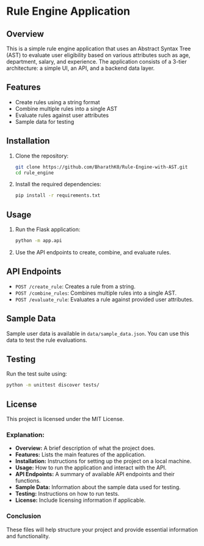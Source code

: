 # Rule Engine Application

## Overview
This is a simple rule engine application that uses an Abstract Syntax Tree (AST) to evaluate user eligibility based on various attributes such as age, department, salary, and experience. The application consists of a 3-tier architecture: a simple UI, an API, and a backend data layer.

## Features
- Create rules using a string format
- Combine multiple rules into a single AST
- Evaluate rules against user attributes
- Sample data for testing

## Installation
1. Clone the repository:
    ```bash
    git clone https://github.com/BharathK0/Rule-Engine-with-AST.git
    cd rule_engine
    ```

2. Install the required dependencies:
    ```bash
    pip install -r requirements.txt
    ```

## Usage
1. Run the Flask application:
    ```bash
    python -m app.api
    ```

2. Use the API endpoints to create, combine, and evaluate rules.

## API Endpoints
- `POST /create_rule`: Creates a rule from a string.
- `POST /combine_rules`: Combines multiple rules into a single AST.
- `POST /evaluate_rule`: Evaluates a rule against provided user attributes.

## Sample Data
Sample user data is available in `data/sample_data.json`. You can use this data to test the rule evaluations.

## Testing
Run the test suite using:
```bash
python -m unittest discover tests/
```

## License
This project is licensed under the MIT License.

### Explanation:
- **Overview:** A brief description of what the project does.
- **Features:** Lists the main features of the application.
- **Installation:** Instructions for setting up the project on a local machine.
- **Usage:** How to run the application and interact with the API.
- **API Endpoints:** A summary of available API endpoints and their functions.
- **Sample Data:** Information about the sample data used for testing.
- **Testing:** Instructions on how to run tests.
- **License:** Include licensing information if applicable.

### Conclusion
These files will help structure your project and provide essential information and functionality.



























































